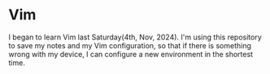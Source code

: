 # Vim

I began to learn Vim last Saturday(4th, Nov, 2024). I'm using this
repository to save my notes and my Vim configuration, so that if there is
something wrong with my device, I can configure a new environment in the
shortest time.
